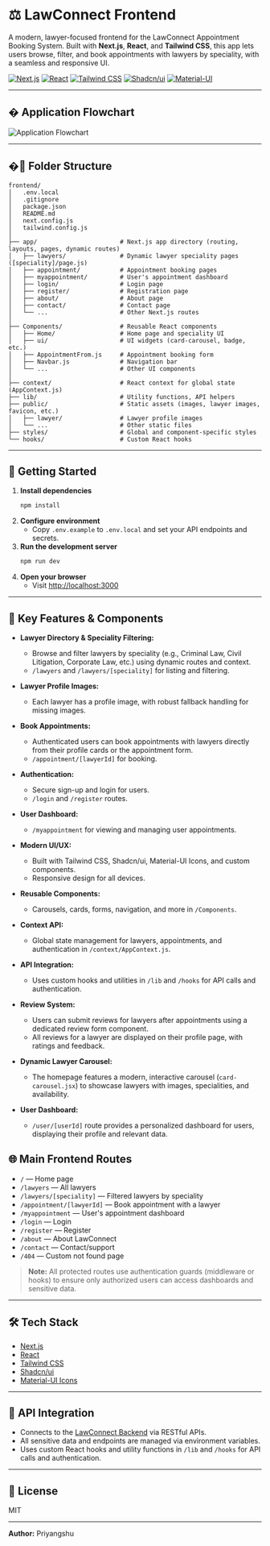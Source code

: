 # ⚖️ LawConnect Frontend

A modern, lawyer-focused frontend for the LawConnect Appointment Booking System. Built with **Next.js**, **React**, and **Tailwind CSS**, this app lets users browse, filter, and book appointments with lawyers by speciality, with a seamless and responsive UI.

[![Next.js](https://img.shields.io/badge/Next.js-000?style=for-the-badge&logo=nextdotjs&logoColor=white)](https://nextjs.org/)
[![React](https://img.shields.io/badge/React-20232A?style=for-the-badge&logo=react&logoColor=61DAFB)](https://react.dev/)
[![Tailwind CSS](https://img.shields.io/badge/TailwindCSS-06B6D4?style=for-the-badge&logo=tailwindcss&logoColor=white)](https://tailwindcss.com/)
[![Shadcn/ui](https://img.shields.io/badge/Shadcn%2Fui-111827?style=for-the-badge)](https://ui.shadcn.com/)
[![Material-UI](https://img.shields.io/badge/Material--UI-007FFF?style=for-the-badge&logo=mui&logoColor=white)](https://mui.com/)

---

## � Application Flowchart

![Application Flowchart](public/Untitled%20diagram%20_%20Mermaid%20Chart-2025-07-30-144135.png)

---

## �📁 Folder Structure

```
frontend/
│   .env.local
│   .gitignore
│   package.json
│   README.md
│   next.config.js
│   tailwind.config.js
│
├── app/                       # Next.js app directory (routing, layouts, pages, dynamic routes)
│   ├── lawyers/               # Dynamic lawyer speciality pages ([speciality]/page.js)
│   ├── appointment/           # Appointment booking pages
│   ├── myappointment/         # User's appointment dashboard
│   ├── login/                 # Login page
│   ├── register/              # Registration page
│   ├── about/                 # About page
│   ├── contact/               # Contact page
│   └── ...                    # Other Next.js routes
│
├── Components/                # Reusable React components
│   ├── Home/                  # Home page and speciality UI
│   ├── ui/                    # UI widgets (card-carousel, badge, etc.)
│   ├── AppointmentFrom.js     # Appointment booking form
│   ├── Navbar.js              # Navigation bar
│   └── ...                    # Other UI components
│
├── context/                   # React context for global state (AppContext.js)
├── lib/                       # Utility functions, API helpers
├── public/                    # Static assets (images, lawyer images, favicon, etc.)
│   ├── lawyer/                # Lawyer profile images
│   └── ...                    # Other static files
├── styles/                    # Global and component-specific styles
└── hooks/                     # Custom React hooks
```

---

## 🚀 Getting Started

1. **Install dependencies**
   ```sh
   npm install
   ```
2. **Configure environment**
   - Copy `.env.example` to `.env.local` and set your API endpoints and secrets.
3. **Run the development server**
   ```sh
   npm run dev
   ```
4. **Open your browser**
   - Visit [http://localhost:3000](http://localhost:3000)

---

## 🧩 Key Features & Components

- **Lawyer Directory & Speciality Filtering:**
  - Browse and filter lawyers by speciality (e.g., Criminal Law, Civil Litigation, Corporate Law, etc.) using dynamic routes and context.
  - `/lawyers` and `/lawyers/[speciality]` for listing and filtering.
- **Lawyer Profile Images:**
  - Each lawyer has a profile image, with robust fallback handling for missing images.
- **Book Appointments:**
  - Authenticated users can book appointments with lawyers directly from their profile cards or the appointment form.
  - `/appointment/[lawyerId]` for booking.
- **Authentication:**
  - Secure sign-up and login for users.
  - `/login` and `/register` routes.
- **User Dashboard:**
  - `/myappointment` for viewing and managing user appointments.
- **Modern UI/UX:**
  - Built with Tailwind CSS, Shadcn/ui, Material-UI Icons, and custom components.
  - Responsive design for all devices.
- **Reusable Components:**
  - Carousels, cards, forms, navigation, and more in `/Components`.
- **Context API:**
  - Global state management for lawyers, appointments, and authentication in `/context/AppContext.js`.
- **API Integration:**

  - Uses custom hooks and utilities in `/lib` and `/hooks` for API calls and authentication.

- **Review System:**
  - Users can submit reviews for lawyers after appointments using a dedicated review form component.
  - All reviews for a lawyer are displayed on their profile page, with ratings and feedback.
- **Dynamic Lawyer Carousel:**
  - The homepage features a modern, interactive carousel (`card-carousel.jsx`) to showcase lawyers with images, specialities, and availability.
- **User Dashboard:**
  - `/user/[userId]` route provides a personalized dashboard for users, displaying their profile and relevant data.

## 🌐 Main Frontend Routes

- `/` — Home page
- `/lawyers` — All lawyers
- `/lawyers/[speciality]` — Filtered lawyers by speciality
- `/appointment/[lawyerId]` — Book appointment with a lawyer
- `/myappointment` — User's appointment dashboard
- `/login` — Login
- `/register` — Register
- `/about` — About LawConnect
- `/contact` — Contact/support
- `/404` — Custom not found page

> **Note:**
> All protected routes use authentication guards (middleware or hooks) to ensure only authorized users can access dashboards and sensitive data.

---

## 🛠️ Tech Stack

- [Next.js](https://nextjs.org/)
- [React](https://react.dev/)
- [Tailwind CSS](https://tailwindcss.com/)
- [Shadcn/ui](https://ui.shadcn.com/)
- [Material-UI Icons](https://mui.com/material-ui/material-icons/)

---

## 🔗 API Integration

- Connects to the [LawConnect Backend](../backend/README.md) via RESTful APIs.
- All sensitive data and endpoints are managed via environment variables.
- Uses custom React hooks and utility functions in `/lib` and `/hooks` for API calls and authentication.

---

## 📝 License

MIT

---

**Author:** Priyangshu
